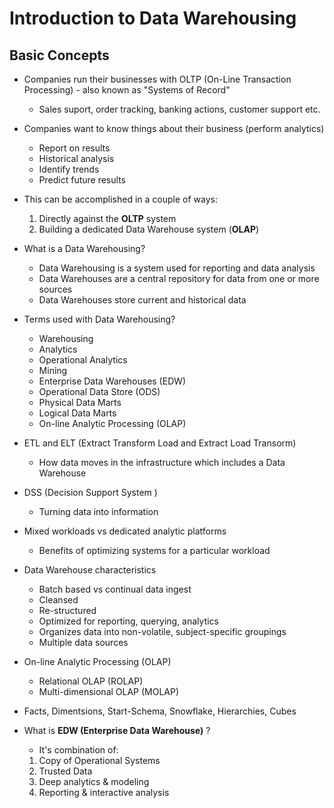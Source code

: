 # Introduction to Data Warehousing

## Basic Concepts

* Companies run their businesses with OLTP (On-Line Transaction Processing) - also known as "Systems of Record"
  * Sales suport, order tracking, banking actions, customer support etc.
  
* Companies want to know things about their business (perform analytics)
  * Report on results
  * Historical analysis
  * Identify trends
  * Predict future results
  
* This can be accomplished in a couple of ways: 
  1. Directly against the **OLTP** system
  2. Building a dedicated Data Warehouse system (**OLAP**)
  
* What is a Data Warehousing?
  * Data Warehousing is a system used for reporting and data analysis
  * Data Warehouses are a central repository for data from one or more sources
  * Data Warehouses store current and historical data

* Terms used with Data Warehousing?
  * Warehousing
  * Analytics
  * Operational Analytics
  * Mining
  * Enterprise Data Warehouses (EDW)
  * Operational Data Store (ODS)
  * Physical Data Marts
  * Logical Data Marts
  * On-line Analytic Processing (OLAP)
  
* ETL and ELT (Extract Transform Load and Extract Load Transorm)
  * How data moves in the infrastructure which includes a Data Warehouse
  
* DSS (Decision Support System ) 
  * Turning data into information
  
* Mixed workloads vs dedicated analytic platforms
  * Benefits of optimizing systems for a particular workload

* Data Warehouse characteristics
  * Batch based vs continual data ingest
  * Cleansed
  * Re-structured
  * Optimized for reporting, querying, analytics
  * Organizes data into non-volatile, subject-specific groupings
  * Multiple data sources
  
* On-line Analytic Processing (OLAP)
  * Relational OLAP (ROLAP)
  * Multi-dimensional OLAP (MOLAP)
  
* Facts, Dimentsions, Start-Schema, Snowflake, Hierarchies, Cubes


* What is **EDW (Enterprise Data Warehouse)** ?

  * It's  combination of:
  1. Copy of Operational Systems
  2. Trusted Data
  3. Deep analytics & modeling
  4. Reporting & interactive analysis
